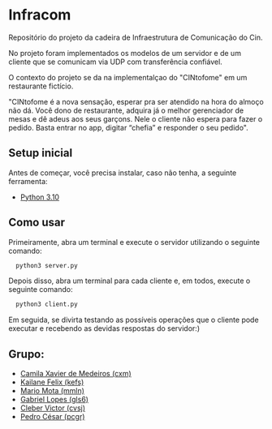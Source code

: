 # Infracom
Repositório do projeto da cadeira de Infraestrutura de Comunicação do Cin.

No projeto foram implementados os modelos de um servidor e de um cliente que se comunicam via UDP com transferência confiável.

O contexto do projeto se da na implementalçao do "CINtofome" em um restaurante fictício.

"CINtofome é a nova sensação, esperar pra ser atendido na hora do almoço não dá. Você dono de restaurante, adquira já o melhor gerenciador de mesas e dê adeus aos seus garçons. Nele o cliente não espera para fazer o pedido. Basta entrar no app, digitar “chefia” e responder o seu pedido". 

## Setup inicial

Antes de começar, você precisa instalar, caso não tenha, a seguinte ferramenta:

- [Python 3.10](https://www.python.org/downloads/)

## Como usar

Primeiramente, abra um terminal e execute o servidor utilizando o seguinte comando:

```bash
  python3 server.py
```

Depois disso, abra um terminal para cada cliente e, em todos, execute o seguinte comando:

```bash
  python3 client.py
```
Em seguida, se divirta testando as possíveis operações que o cliente pode executar e recebendo as devidas respostas do servidor:)

## Grupo:
* [Camila Xavier de Medeiros (cxm)](https://github.com/cxmedeiros)
* [Kailane Felix (kefs)](https://github.com/kailanefelix)
* [Mario Mota (mmln)](https://github.com/mario8978)
* [Gabriel Lopes (gls6)](https://github.com/Gabriellopess)
* [Cleber Victor (cvsj)](https://github.com/Cleber-Victor)
* [Pedro César (pcgr)](https://github.com/pedrocgr)



